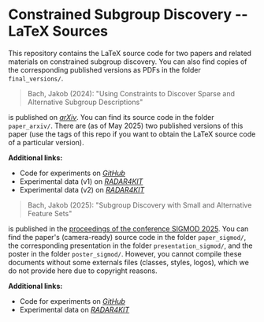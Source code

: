 # Constrained Subgroup Discovery -- LaTeX Sources

This repository contains the LaTeX source code for two papers and related materials on constrained subgroup discovery.
You can also find copies of the corresponding published versions as PDFs in the folder `final_versions/`.

> Bach, Jakob (2024): "Using Constraints to Discover Sparse and Alternative Subgroup Descriptions"

is published on [*arXiv*](https://doi.org/10.48550/arXiv.2406.01411).
You can find its source code in the folder `paper_arxiv/`.
There are (as of May 2025) two published versions of this paper (use the tags of this repo if you want to obtain the LaTeX source code of a particular version).

**Additional links:**

- Code for experiments on [*GitHub*](https://github.com/Jakob-Bach/Constrained-Subgroup-Discovery)
- Experimental data (v1) on [*RADAR4KIT*](https://doi.org/10.35097/caKKJCtoKqgxyvqG)
- Experimental data (v2) on [*RADAR4KIT*](https://doi.org/10.35097/8ppb5x50nyvw1wa7)

> Bach, Jakob (2025): "Subgroup Discovery with Small and Alternative Feature Sets"

is published in the [proceedings of the conference SIGMOD 2025](https://doi.org/10.1145/3725358).
You can find the paper's (camera-ready) source code in the folder `paper_sigmod/`, the corresponding presentation in the folder `presentation_sigmod/`, and the poster in the folder `poster_sigmod/`.
However, you cannot compile these documents without some externals files (classes, styles, logos), which we do not provide here due to copyright reasons.

**Additional links:**

- Code for experiments on [*GitHub*](https://github.com/Jakob-Bach/Constrained-Subgroup-Discovery)
- Experimental data on [*RADAR4KIT*](https://doi.org/10.35097/nftgaf7w73hy2491)
